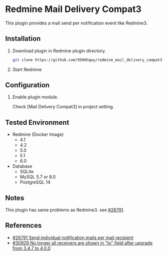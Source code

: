 # Redmine Mail Delivery Compat3

This plugin provides a mail send per notification event like Redmine3.

## Installation

1. Download plugin in Redmine plugin directory.

   ```sh
   git clone https://github.com/9506hqwy/redmine_mail_delivery_compat3.git
   ```

2. Start Redmine

## Configuration

1. Enable plugin module.

   Check [Mail Delivery Compat3] in project setting.

## Tested Environment

* Redmine (Docker Image)
  * 4.1
  * 4.2
  * 5.0
  * 5.1
  * 6.0
* Database
  * SQLite
  * MySQL 5.7 or 8.0
  * PostgreSQL 14

## Notes

This plugin has same problems as Redmine3. see [#26791](https://www.redmine.org/issues/26791).

## References

* [#26791 Send individual notification mails per mail recipient](https://www.redmine.org/issues/26791)
* [#30929 No longer all receivers are shown in "to" field after upgrade from 3.4.7 to 4.0.0](https://www.redmine.org/issues/30929)
